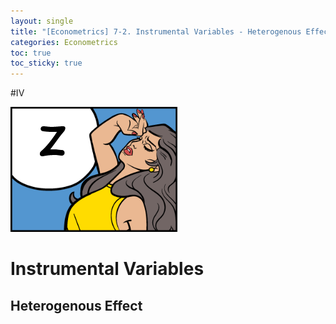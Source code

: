 ```yaml
---
layout: single
title: "[Econometrics] 7-2. Instrumental Variables - Heterogenous Effect"
categories: Econometrics
toc: true
toc_sticky: true
---
```


#IV

![z](../../assets/images/2022-05-11-econometrics_7/z.png)





# Instrumental Variables

## Heterogenous Effect

